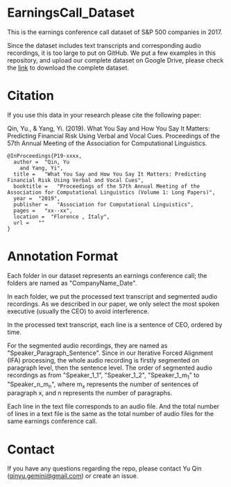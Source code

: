 # EarningsCall_Dataset

This is the earnings conference call dataset of S&P 500 companies in 2017. 

Since the dataset includes text transcripts and corresponding audio recordings, it is too large to put on GitHub. We put a few examples in this repository, and upload our complete dataset on Google Drive, please check the [link]() to download the complete dataset.

# Citation

If you use this data in your research please cite the following paper:

Qin, Yu., & Yang, Yi. (2019). What You Say and How You Say It Matters: Predicting Financial Risk Using Verbal and Vocal Cues. Proceedings of the 57th Annual Meeting of the Association for Computational Linguistics.

    @InProceedings{P19-xxxx,
      author =  "Qin, Yu
        and Yang, Yi",
      title =   "What You Say and How You Say It Matters: Predicting Financial Risk Using Verbal and Vocal Cues",
      booktitle =   "Proceedings of the 57th Annual Meeting of the Association for Computational Linguistics (Volume 1: Long Papers)",
      year =  "2019",
      publisher =   "Association for Computational Linguistics",
      pages =   "xx--xx",
      location =  "Florence , Italy",
      url =   ""
    }

# Annotation Format

Each folder in our dataset represents an earnings conference call; the folders are named as "CompanyName_Date".

In each folder, we put the processed text transcript and segmented audio recordings. As we described in our paper, we only select the most spoken executive (usually the CEO) to avoid interference. 

In the processed text transcript, each line is a sentence of CEO, ordered by time. 

For the segmented audio recordings, they are named as "Speaker_Paragraph_Sentence". Since in our Iterative Forced Alignment (IFA) processing, the whole audio recording is firstly segmented on paragraph level, then the sentence level. The order of segmented audio recordings as from "Speaker_1_1", "Speaker_1_2", "Speaker_1_m<sub>1</sub>" to "Speaker_n_m<sub>n</sub>", where m<sub>x</sub> represents the number of sentences of paragraph x, and n represents the number of paragraphs.

Each line in the text file corresponds to an audio file. And the total number of lines in a text file is the same as the total number of audio files for the same earnings conference call.
    
# Contact
If you have any questions regarding the repo, please contact Yu Qin (<qinyu.gemini@gmail.com>) or create an issue.
